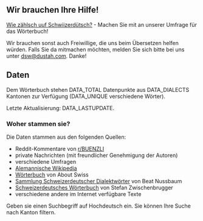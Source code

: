## Wir brauchen Ihre Hilfe!

[Wie zählsch uuf Schwiizerdütsch?](https://forms.gle/AzWt2aYPWScGDib47) - Machen Sie mit an unserer Umfrage für das Wörterbuch!

Wir brauchen sonst auch Freiwillige, die uns beim Übersetzen helfen würden. Falls Sie da mitmachen möchten, melden Sie sich bitte bei uns unter [dsw@dustah.com](mailto:dsw@dustah.com). Danke!

## Daten

Dem Wörterbuch stehen DATA_TOTAL Datenpunkte aus DATA_DIALECTS Kantonen zur Verfügung (DATA_UNIQUE verschiedene Wörter).

Letzte Aktualisierung: DATA_LASTUPDATE.

### Woher stammen sie?

Die Daten stammen aus den folgenden Quellen:

-   Reddit-Kommentare von [r/BUENZLI](https://www.reddit.com/r/BUENZLI)
-   private Nachrichten (mit freundlicher Genehmigung der Autoren)
-   verschiedene Umfragen
-   [Alemannische Wikipedia](https://als.wikipedia.org/)
-   [Wörterbuch](https://www.auswandern-schweiz.net/schweiz-erleben/schweizerdeutsch-woerterbuch) von About Swiss
-   [Sammlung Schweizerdeutscher Dialektwörter](https://dialektwoerter.ch/index.html) von Beat Nussbaum
-   [Schweizerdeutsches Wörterbuch](https://www.pauker.at/pauker/DE_DE/SC/) von Stefan Zwischenbrugger
-   verschiedene andere im Internet verfügbare Texte

Geben sie einen Suchbegriff auf Hochdeutsch ein. Sie können Ihre Suche nach Kanton filtern.
